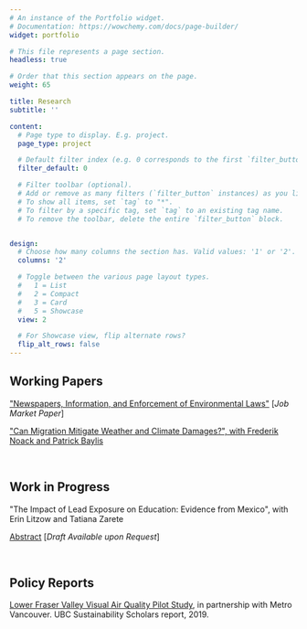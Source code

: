 ```yaml
---
# An instance of the Portfolio widget.
# Documentation: https://wowchemy.com/docs/page-builder/
widget: portfolio

# This file represents a page section.
headless: true

# Order that this section appears on the page.
weight: 65

title: Research
subtitle: ''

content:
  # Page type to display. E.g. project.
  page_type: project

  # Default filter index (e.g. 0 corresponds to the first `filter_button` instance below).
  filter_default: 0

  # Filter toolbar (optional).
  # Add or remove as many filters (`filter_button` instances) as you like.
  # To show all items, set `tag` to "*".
  # To filter by a specific tag, set `tag` to an existing tag name.
  # To remove the toolbar, delete the entire `filter_button` block.


design:
  # Choose how many columns the section has. Valid values: '1' or '2'.
  columns: '2'

  # Toggle between the various page layout types.
  #   1 = List
  #   2 = Compact
  #   3 = Card
  #   5 = Showcase
  view: 2

  # For Showcase view, flip alternate rows?
  flip_alt_rows: false
---
```


## Working Papers

["Newspapers, Information, and Enforcement of Environmental Laws"](pdf/JMP_Cecato2022.pdf) [*Job Market Paper*]

["Can Migration Mitigate Weather and Climate Damages?", with Frederik Noack and Patrick Baylis](pdf/Cecato_et.al.(2022).pdf)

<br>

## Work in Progress

"The Impact of Lead Exposure on Education: Evidence from Mexico", with Erin Litzow and Tatiana Zarete

[Abstract](pdf/Abstract_mex.pdf) [*Draft Available upon Request*]

<br>

## Policy Reports

[Lower Fraser Valley Visual Air Quality Pilot Study](https://sustain.ubc.ca/about/resources/lower-fraser-valley-visual-air-quality-pilot-study?fbclid=IwAR3hXPyvF1DXFtY_Cmu3CMDH6D8bM-mR2BnhRii9CjWEgnzU_8sET8K6ad4), in partnership with Metro Vancouver. UBC Sustainability Scholars report, 2019.